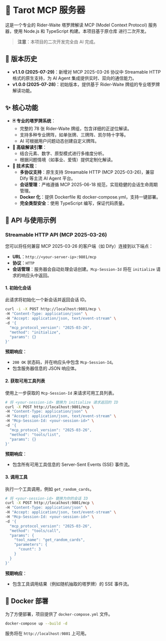 # 🔮 Tarot MCP 服务器

这是一个专业的 Rider-Waite 塔罗牌解读 MCP (Model Context Protocol) 服务器，使用 Node.js 和 TypeScript 构建。本项目基于原仓库 <mcurl name="https://github.com/fzlzjerry/tarot-mcp" url="https://github.com/fzlzjerry/tarot-mcp"></mcurl> 进行二次开发。

> **注意**：本项目的二次开发完全由 AI 完成。

## 📜 版本历史

- **v1.1.0 (2025-07-29)**：新增对 MCP 2025-03-26 协议中 Streamable HTTP 格式的原生支持，为 AI Agent 集成提供实时、双向的通信能力。
- **v1.0.0 (2025-07-28)**：初始版本，提供基于 Rider-Waite 牌组的专业塔罗牌解读功能。

## ✨ 核心功能

- **🃏 专业的塔罗牌系统**：
  - 完整的 78 张 Rider-Waite 牌组，包含详细的正逆位解读。
  - 支持多种专业牌阵，如单张牌、三牌阵、凯尔特十字等。
  - AI 可根据用户问题动态创建自定义牌阵。
- **🧠 高级解读引擎**：
  - 结合元素、数字、原型模式进行多维度分析。
  - 根据问题情境（如事业、爱情）提供定制化解读。
- **🚀 技术实现**：
  - **多协议支持**：原生支持 Streamable HTTP (MCP 2025-03-26)，兼容 Dify 等主流 AI Agent 平台。
  - **会话管理**：严格遵循 MCP 2025-06-18 规范，实现稳健的会话生命周期管理。
  - **Docker 化**：提供 Dockerfile 和 docker-compose.yml，支持一键部署。
  - **完全类型安全**：使用 TypeScript 编写，保证代码质量。

## 🔌 API 与使用示例

### Streamable HTTP API (MCP 2025-03-26)

您可以将任何兼容 MCP 2025-03-26 的客户端（如 Dify）连接到以下端点：

- **URL**：`http://<your-server-ip>:9801/mcp`
- **协议**：`HTTP`
- **会话管理**：服务器会自动处理会话创建。`Mcp-Session-Id` 将在 `initialize` 请求的响应头中返回。

#### 1. 初始化会话

此请求将初始化一个新会话并返回会话 ID。

```bash
curl -i -X POST http://localhost:9801/mcp \
-H "Content-Type: application/json" \
-H "Accept: application/json, text/event-stream" \
-d '{
  "mcp_protocol_version": "2025-03-26",
  "method": "initialize",
  "params": {}
}'
```

**预期响应**：
- `200 OK` 状态码，并在响应头中包含 `Mcp-Session-Id`。
- 包含服务器信息的 JSON 响应体。

#### 2. 获取可用工具列表

使用上一步获取的 `Mcp-Session-Id` 来请求可用工具列表。

```bash
# 将 <your-session-id> 替换为 initialize 请求返回的 ID
curl -X POST http://localhost:9801/mcp \
-H "Content-Type: application/json" \
-H "Accept: application/json, text/event-stream" \
-H "Mcp-Session-Id: <your-session-id>" \
-d '{
  "mcp_protocol_version": "2025-03-26",
  "method": "tools/list",
  "params": {}
}'
```

**预期响应**：
- 包含所有可用工具信息的 Server-Sent Events (SSE) 事件流。

#### 3. 调用工具

执行一个工具调用，例如 `get_random_cards`。

```bash
# 将 <your-session-id> 替换为你的会话 ID
curl -X POST http://localhost:9801/mcp \
-H "Content-Type: application/json" \
-H "Accept: application/json, text/event-stream" \
-H "Mcp-Session-Id: <your-session-id>" \
-d '{
  "mcp_protocol_version": "2025-03-26",
  "method": "tools/call",
  "params": {
    "tool_name": "get_random_cards",
    "parameters": {
      "count": 3
    }
  }
}'
```

**预期响应**：
- 包含工具调用结果（例如随机抽取的塔罗牌）的 SSE 事件流。

## 🐳 Docker 部署

为了方便部署，项目提供了 `docker-compose.yml` 文件。

```bash
docker-compose up --build -d
```

服务将在 `http://localhost:9801` 上可用。
